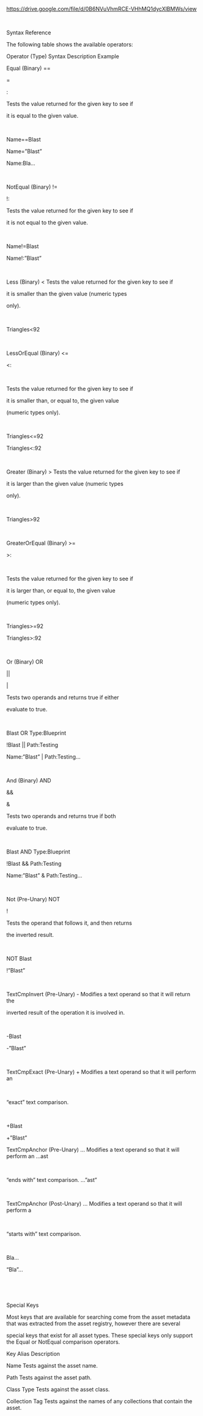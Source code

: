 <https://drive.google.com/file/d/0B6NVuVhmRCE-VHhMQ1dycXlBMWs/view>

 



Syntax Reference

The following table shows the available operators:

Operator (Type) Syntax Description Example

Equal (Binary) ==

=

:

Tests the value returned for the given key to see if

it is equal to the given value.

 

Name==Blast

Name=”Blast”

Name:Bla...

 

NotEqual (Binary) !=

!:

Tests the value returned for the given key to see if

it is not equal to the given value.

 

Name!=Blast

Name!:”Blast”

 

Less (Binary) &lt; Tests the value returned for the given key to see if

it is smaller than the given value (numeric types

only).

 

Triangles&lt;92

 

LessOrEqual (Binary) &lt;=

&lt;:

 

Tests the value returned for the given key to see if

it is smaller than, or equal to, the given value

(numeric types only).

 

Triangles&lt;=92

Triangles&lt;:92

 

Greater (Binary) &gt; Tests the value returned for the given key to see if

it is larger than the given value (numeric types

only).

 

Triangles&gt;92

 

GreaterOrEqual (Binary) &gt;=

&gt;:

 

Tests the value returned for the given key to see if

it is larger than, or equal to, the given value

(numeric types only).

 

Triangles&gt;=92

Triangles&gt;:92

 

Or (Binary) OR

||

|

Tests two operands and returns true if either

evaluate to true.

 

Blast OR Type:Blueprint

!Blast || Path:Testing

Name:”Blast” | Path:Testing...

 

And (Binary) AND

&&

&

Tests two operands and returns true if both

evaluate to true.

 

Blast AND Type:Blueprint

!Blast && Path:Testing

Name:”Blast” & Path:Testing...

 

Not (Pre-Unary) NOT

!

Tests the operand that follows it, and then returns

the inverted result.

 

NOT Blast

!”Blast”

 

TextCmpInvert (Pre-Unary) - Modifies a text operand so that it will return the

inverted result of the operation it is involved in.

 

-Blast

-”Blast”

 

TextCmpExact (Pre-Unary) + Modifies a text operand so that it will perform an

 

“exact” text comparison.

 

+Blast

+”Blast”

TextCmpAnchor (Pre-Unary) ... Modifies a text operand so that it will perform an ...ast

 

“ends with” text comparison. ...”ast”

 

TextCmpAnchor (Post-Unary) ... Modifies a text operand so that it will perform a

 

“starts with” text comparison.

 

Bla...

“Bla”...

 

 

Special Keys

Most keys that are available for searching come from the asset metadata that was extracted from the asset registry, however there are several

special keys that exist for all asset types. These special keys only support the Equal or NotEqual comparison operators.

Key Alias Description

Name Tests against the asset name.

Path Tests against the asset path.

Class Type Tests against the asset class.

Collection Tag Tests against the names of any collections that contain the asset.
